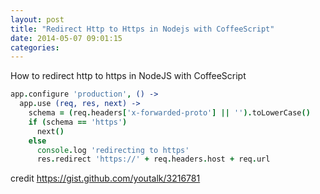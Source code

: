 ```yaml
---
layout: post
title: "Redirect Http to Https in Nodejs with CoffeeScript"
date: 2014-05-07 09:01:15
categories:
---
```


How to redirect http to https in NodeJS with CoffeeScript

```coffeescript
app.configure 'production', () ->
  app.use (req, res, next) ->
    schema = (req.headers['x-forwarded-proto'] || '').toLowerCase()
    if (schema == 'https')
      next()
    else
      console.log 'redirecting to https'
      res.redirect 'https://' + req.headers.host + req.url
```

credit https://gist.github.com/youtalk/3216781
